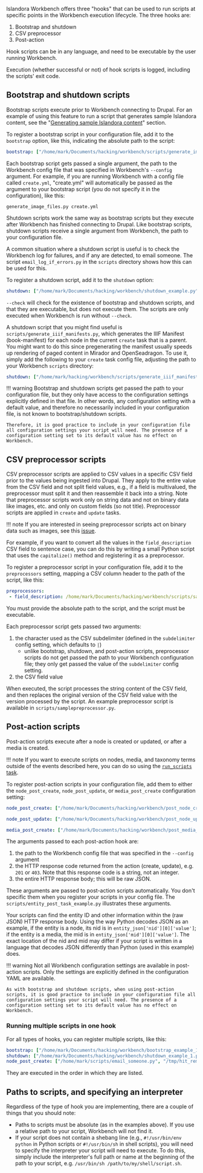 Islandora Workbench offers three "hooks" that can be used to run scripts at specific points in the Workbench execution lifecycle. The three hooks are:

1. Bootstrap and shutdown
1. CSV preprocessor
1. Post-action

Hook scripts can be in any language, and need to be executable by the user running Workbench.

Execution (whether successful or not) of hook scripts is logged, including the scripts' exit code.

## Bootstrap and shutdown scripts

Bootstrap scripts execute prior to Workbench connecting to Drupal. For an example of using this feature to run a script that generates sample Islandora content, see the "[Generating sample Islandora content](/islandora_workbench_docs/generating_sample_content/)" section.

To register a bootstrap script in your configuration file, add it to the `bootstrap` option, like this, indicating the absolute path to the script:

```yaml
bootstrap: ["/home/mark/Documents/hacking/workbench/scripts/generate_image_files.py"]
```

Each bootstrap script gets passed a single argument, the path to the Workbench config file that was specified in Workbench's `--config` argument. For example, if you are running Workbench with a config file called `create.yml`, "create.yml" will automatically be passed as the argument to your bootstrap script (you do not specify it in the configuration), like this:

`generate_image_files.py create.yml`

Shutdown scripts work the same way as bootstrap scripts but they execute after Workbench has finished connecting to Drupal. Like bootstrap scripts, shutdown scripts receive a single argument from Workbench, the path to your configuration file.

A common situation where a shutdown script is useful is to check the Workbench log for failures, and if any are detected, to email someone. The script `email_log_if_errors.py` in the `scripts` directory shows how this can be used for this.

To register a shutdown script, add it to the `shutdown` option:

```yaml
shutdown: ["/home/mark/Documents/hacking/workbench/shutdown_example.py"]
```

`--check` will check for the existence of bootstrap and shutdown scripts, and that they are executable, but does not execute them. The scripts are only executed when Workbench is run without `--check`.

A shutdown script that you might find useful is `scripts/generate_iiif_manifests.py`, which generates the IIIF Manifest (book-manifest) for each node in the current `create` task that is a parent. You might want to do this since pregenerating the manifest usually speeds up rendering of paged content in Mirador and OpenSeadragon. To use it, simply add the following to your `create` task config file, adjusting the path to your Workbench `scripts` directory:

```yaml
shutdown: ["/home/mark/hacking/workbench/scripts/generate_iiif_manifests.py"]
```

!!! warning
    Bootstrap and shutdown scripts get passed the path to your configuration file, but they only have access to the configuration settings explicitly defined in that file. In other words, any configuration setting with a default value, and therefore no necessarily included in your configuration file, is not known to  bootstrap/shutdown scripts.

    Therefore, it is good practice to include in your configuration file all configuration settings your script will need. The presence of a configuration setting set to its default value has no effect on Workbench.

## CSV preprocessor scripts

CSV preprocessor scripts are applied to CSV values in a specific CSV field prior to the values being ingested into Drupal. They apply to the entire value from the CSV field and not split field values, e.g., if a field is multivalued, the preprocessor must split it and then reassemble it back into a string. Note that preprocessor scripts work only on string data and not on binary data like images, etc. and only on custom fields (so not title). Preprocessor scripts are applied in `create` and `update` tasks.

!!! note
    If you are interested in seeing preprocessor scripts act on binary data such as images, see this [issue](https://github.com/mjordan/islandora_workbench/issues/45).

For example, if you want to convert all the values in the `field_description` CSV field to sentence case, you can do this by writing a small Python script that uses the `capitalize()` method and registering it as a preprocessor.

To register a preprocessor script in your configuration file, add it to the `preprocessors` setting, mapping a CSV column header to the path of the script, like this:

```yaml
preprocessors:
 - field_description: /home/mark/Documents/hacking/workbench/scripts/samplepreprocessor.py
```

You must provide the absolute path to the script, and the script must be executable.

Each preprocessor script gets passed two arguments:

1. the character used as the CSV subdelimiter (defined in the `subdelimiter` config setting, which defaults to `|`)
    - unlike bootstrap, shutdown, and post-action scripts, preprocessor scripts do not get passed the path to your Workbench configuration file; they only get passed the value of the `subdelimiter` config setting.
1. the CSV field value

When executed, the script processes the string content of the CSV field, and then replaces the original version of the CSV field value with the version processed by the script. An example preprocessor script is available in `scripts/samplepreprocessor.py`.

## Post-action scripts

Post-action scripts execute after a node is created or updated, or after a media is created.

!!! note
    If you want to execute scripts on nodes, media, and taxonomy terms outside of the events described here, you can do so using the [`run_scripts` task](/islandora_workbench_docs/running_scripts/).

To register post-action scripts in your configuration file, add them to either the `node_post_create`, `node_post_update`, or `media_post_create` configuration setting:

```yaml
node_post_create: ["/home/mark/Documents/hacking/workbench/post_node_create.py"]
```

```yaml
node_post_update: ["/home/mark/Documents/hacking/workbench/post_node_update.py"]
```

```yaml
media_post_create: ["/home/mark/Documents/hacking/workbench/post_media_update.py"]
```

The arguments passed to each post-action hook are:

1. the path to the Workbench config file that was specified in the `--config` argument
1. the HTTP response code returned from the action (create, update), e.g. `201` or `403`. Note that this response code is a string, not an integer.
1. the entire HTTP response body; this will be raw JSON.

These arguments are passed to post-action scripts automatically. You don't specific them when you register your scripts in your config file. The `scripts/entity_post_task_example.py` illustrates these arguments.

Your scripts can find the entity ID and other information within the (raw JSON) HTTP response body. Using the way Python decodes JSON as an example, if the entity is a node, its nid is in `entity_json['nid'][0]['value']`; if the entity is a media, the mid is in `entity_json['mid'][0]['value']`. The exact location of the nid and mid may differ if your script is written in a language that decodes JSON differently than Python (used in this example) does.

!!! warning
    Not all Workbench configuration settings are available in post-action scripts. Only the settings are explicitly defined in the configuration YAML are available.

    As with bootstrap and shutdown scripts, when using post-action scripts, it is good practice to include in your configuration file all configuration settings your script will need. The presence of a configuration setting set to its default value has no effect on Workbench.

### Running multiple scripts in one hook

For all types of hooks, you can register multiple scripts, like this:

```yaml
bootstrap: ["/home/mark/Documents/hacking/workbench/bootstrap_example_1.py", "/home/mark/Documents/hacking/workbench/bootstrap_example_2.py"]
shutdown: ["/home/mark/Documents/hacking/workbench/shutdown_example_1.py", "/home/mark/Documents/hacking/workbench/shutdown_example_2.py"]
node_post_create: ["/home/mark/scripts/email_someone.py", "/tmp/hit_remote_api.py"]
```

They are executed in the order in which they are listed.

## Paths to scripts, and specifying an interpreter

Regardless of the type of hook you are implementing, there are a couple of things that you should note:

- Paths to scripts must be absolute (as in the examples above). If you use a relative path to your script, Workbench will not find it.
- If your script does not contain a shebang line (e.g., `#!/usr/bin/env python` in Python scripts or `#!/usr/bin/sh` in shell scripts), you will need to specify the interpreter your script will need to execute. To do this, simply include the interpreter's full path or name at the beginning of the path to your script, e.g. `/usr/bin/sh /path/to/my/shell/script.sh`.